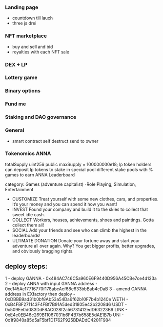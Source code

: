 ### Landing page
- countdown till lauch
- three js drei

### NFT marketplace

- buy and sell and bid
- royalties with each NFT sale

### DEX + LP
### Lottery game
### Binary options
### Fund me
### Staking and DAO governance

### General
- smart contract self destruct send to owner


### Tokenomics ANNA
totalSupply uint256 public maxSupply = 100000000e18;
lp token holders can deposit lp tokens to stake in special pool
different stake pools with %
games to earn ANNA
Leaderboard

category: Games (adventure capitalist)
-Role Playing, Simulation, Entertainment
- CUSTOMIZE Treat yourself with some new clothes, cars, and properties. It’s your money and you can spend it how you want!
- INVEST Found your company and build it to the skies to collect that sweet idle cash.
- COLLECT Workers, houses, achievements, shoes and paintings. Gotta collect them all!
- SOCIAL Add your friends and see who can climb the highest in the leaderboards!
- ULTIMATE DONATION Donate your fortune away and start your adventure all over again. Why? You get bigger profits, better upgrades, and obviously bragging rights.


## deploy steps:
1 - deploy GANNA - 0x484AC746C5a960E6F9440D956A45CBe7ce4d123a
2 - deploy ANNA with input GANNA address - 0xe145Ac17716770f178abcAcf68e633bbBab4cDaB
3 - amend GANNA address in EXfactory then deploy - 0xDBBB9ad31b0bf8Ab53a54Da6f62b10F7b4b1240e
WETH - 0xB4FBF271143F4FBf7B91A5ded31805e42b2208d6
USDT - 0x509Ee0d083DdF8AC028f2a56731412edD63223B9
LINK - 0xE4e0EB46c269B11067031b6F4B7b658E5dAE1B7b
UNI - 0x1f9840a85d5aF5bf1D1762F925BDADdC4201F984

